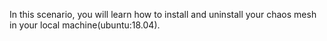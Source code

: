 In this scenario, you will learn how to install and uninstall your chaos mesh in your local machine(ubuntu:18.04).
